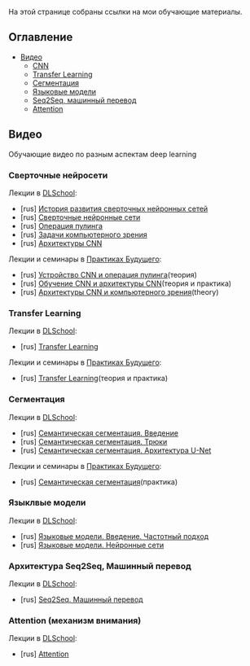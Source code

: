 
На этой странице собраны ссылки на мои обучающие материалы. 

## Оглавление
- [Видео](#videos) <br />
  - [CNN](#cnn) <br />
  - [Transfer Learning](#transfer_learning) <br />
  - [Сегментация](#segmentation) <br />
  - [Языковые модели](#language_modeling) <br />
  - [Seq2Seq, машинный перевод](#mt) <br />
  - [Attention](#attention) <br />

<a name="videos"/>

## Видео

Обучающие видео по разным аспектам deep learning

<a name="cnn"/>

### Сверточные нейросети
Лекции в [DLSchool](dlschool.org):
- [rus] [История развития сверточных нейронных сетей](https://youtu.be/Xq76hQHCkvQ)
- [rus] [Сверточные нейронные сети](https://youtu.be/HpKGv-kYurk)
- [rus] [Операция пулинга](https://youtu.be/IxLuPHtZBTY)
- [rus] [Задачи компьютерного зрения](https://youtu.be/3IPRcBIsgNA)
- [rus] [Архитектуры CNN](https://youtu.be/TcUPuKpIlhQ)

Лекции и семинары в [Практиках Будущего](https://practicingfutures.org):
- [rus] [Устройство CNN и операция пулинга](https://youtu.be/xKNmEKA-BH8)(теория)
- [rus] [Обучение CNN и архитектуры CNN](https://youtu.be/ThNWPwil_lk)(теория и практика)
- [rus] [Архитектуры CNN и компьютерного зрения](https://youtu.be/uezEoNKGAhs)(theory)

<a name="transfer_learning"/>

### Transfer Learning
Лекции в [DLSchool](dlschool.org):
- [rus] [Transfer Learning](https://youtu.be/oLpREso27Zw)

Лекции и семинары в [Практиках Будущего](https://practicingfutures.org):
- [rus] [Transfer Learning](https://youtu.be/ShtEhvxcWss)(теория и практика)

<a name="segmentation"/>

### Сегментация
Лекции в [DLSchool](dlschool.org):
- [rus] [Семантическая сегментация. Введение](https://youtu.be/awgMvmJQUF0)
- [rus] [Семантическая сегментация. Трюки](https://youtu.be/K73tZxH9nvE)
- [rus] [Семантическая сегментация. Архитектура U-Net](https://youtu.be/yEuIV5FsRMs)

Лекции и семинары в [Практиках Будущего](https://practicingfutures.org):
- [rus] [Семантическая сегментация](https://youtu.be/t8jY7X7_YWc)(практика)

<a name="language_modeling"/>

### Языклвые модели
Лекции в [DLSchool](dlschool.org):
- [rus] [Языковые модели. Введение. Частотный подход](https://youtu.be/aS2A7b-4uT4)
- [rus] [Языковые модели. Нейронные сети](https://youtu.be/-tK7WcE5Wfo)

<a name="mt"/>

### Архитектура Seq2Seq, Машинный перевод
Лекции в [DLSchool](dlschool.org):
- [rus] [Seq2Seq. Машинный перевод](https://youtu.be/N3TLYsn0TU8)

<a name="attention"/>

### Attention (механизм внимания)
Лекции в [DLSchool](dlschool.org):
- [rus] [Attention](https://youtu.be/G4vT5cvJSxY)
